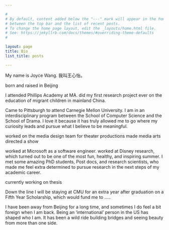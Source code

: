 ```yaml
---

#
# By default, content added below the "---" mark will appear in the home page
# between the top bar and the list of recent posts.
# To change the home page layout, edit the _layouts/home.html file.
# See: https://jekyllrb.com/docs/themes/#overriding-theme-defaults
#

layout: page
title: Bio
list_title: posts

---
```


My name is Joyce Wang. 我叫王心怡。

born and raised in Beijing

I attended Phillips Academy at MA. did my first research project ever on the education of migrant children in mainland China.

Came to Pittsburgh to attend Carnegie Mellon University. I am in an interdisciplinary program between the School of Computer Science and the School of Drama. I love it because it has truly allowed me to go where my curiosity leads and pursue what I believe to be meaningful. 

worked on the media design team for theater productions
made media arts
directed a show

worked at Microsoft as a software engineer.
worked at Disney research, which turned out to be one of the most fun, healthy, and inspiring summer. I met some amazing PhD students, Post docs, and research scientists, who made me feel extra determined to pursue research in the next steps of my academic career.

currently working on thesis

Down the line I will be staying at CMU for an extra year after graduation on a Fifth Year Scholarship, which would fund me to ….. 

I have been away from Beijing for a long time, and sometimes I do feel a bit foreign when I am back. Being an ‘international’ person in the US has shaped who I am. It has been a wild ride building bridges and seeing beauty from more than one side.

